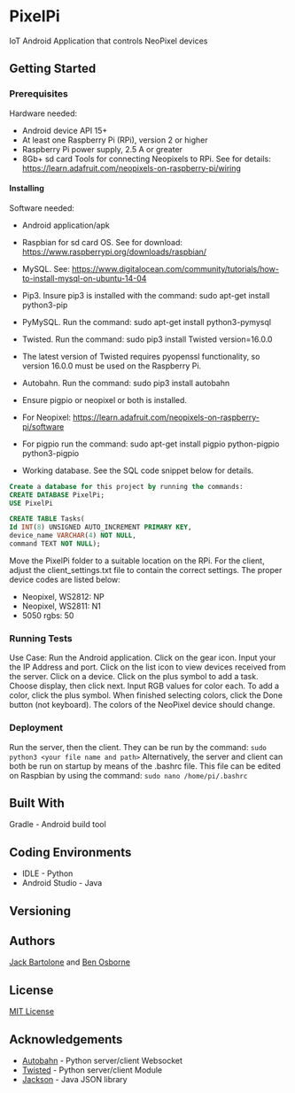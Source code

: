 # PixelPi
IoT Android Application that controls NeoPixel devices

## Getting Started

### Prerequisites
Hardware needed:
* Android device API 15+
* At least one Raspberry Pi (RPi), version 2 or higher
* Raspberry Pi power supply, 2.5 A or greater
* 8Gb+ sd card
Tools for connecting Neopixels to RPi. See for details: https://learn.adafruit.com/neopixels-on-raspberry-pi/wiring


#### Installing

Software needed:
* Android application/apk
* Raspbian for sd card OS. See for download: https://www.raspberrypi.org/downloads/raspbian/
* MySQL. See: https://www.digitalocean.com/community/tutorials/how-to-install-mysql-on-ubuntu-14-04
* Pip3. Insure pip3 is installed with the command: sudo apt-get install python3-pip
* PyMySQL. Run the command: sudo apt-get install python3-pymysql
* Twisted. Run the command: sudo pip3 install Twisted version=16.0.0
* The latest version of Twisted requires pyopenssl functionality, so version 16.0.0 must be used on the Raspberry Pi.
* Autobahn. Run the command: sudo pip3 install autobahn
* Ensure pigpio or neopixel or both is installed.
* For Neopixel: https://learn.adafruit.com/neopixels-on-raspberry-pi/software
* For pigpio run the command: sudo apt-get install pigpio python-pigpio python3-pigpio

* Working database.  See the SQL code snippet below for details.

```sql
Create a database for this project by running the commands:
CREATE DATABASE PixelPi;
USE PixelPi

CREATE TABLE Tasks(
Id INT(8) UNSIGNED AUTO_INCREMENT PRIMARY KEY,
device_name VARCHAR(4) NOT NULL,
command TEXT NOT NULL);
```

Move the PixelPi folder to a suitable location on the RPi.  For the client, adjust the client_settings.txt file to contain the correct settings.  The proper device codes are listed below:
 - Neopixel, WS2812: NP
 - Neopixel, WS2811: N1
 - 5050 rgbs: 50


### Running Tests

Use Case:
Run the Android application. Click on the gear icon. Input your the IP Address and port. Click on the list icon to view devices received from the server. Click on a device. Click on the plus symbol to add a task. Choose display, then click next. Input RGB values for color each. To add a color, click the plus symbol. When finished selecting colors, click the Done button (not keyboard). The colors of the NeoPixel device should change. 


### Deployment

Run the server, then the client.  They can be run by the command: ```sudo python3 <your file name and path>```
Alternatively, the server and client can both be run on startup by means of the .bashrc file.  This file can be edited on Raspbian by using the command: ```sudo nano /home/pi/.bashrc``` 

## Built With

Gradle - Android build tool 

## Coding Environments

- IDLE - Python
- Android Studio - Java

## Versioning

## Authors

[Jack Bartolone](https://github.com/Jaylooker) and [Ben Osborne](https://github.com/osborn14) 

## License

[MIT License](LICENSE.md)

## Acknowledgements

+ [Autobahn](https://autobahn.readthedocs.io/en/latest/) - Python server/client Websocket 
+ [Twisted](https://twistedmatrix.com/) - Python server/client Module
+ [Jackson](https://github.com/FasterXML/jackson) - Java JSON library

